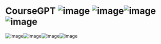 # CourseGPT ![image](https://github.com/user-attachments/assets/91ff8ecd-2b3b-424a-aaf6-be4ae4104114) ![image](https://github.com/user-attachments/assets/3ed3c564-fc93-4436-95cc-5f942bff24fb)![image](https://github.com/user-attachments/assets/4ef8c954-4e57-4eef-8ac9-196e3e51838a)![image](https://github.com/user-attachments/assets/07f8b4c6-1384-49fe-9507-4c3f599a3f4f)
![image](https://github.com/user-attachments/assets/cf7883b5-3d2a-4449-ad97-63f2dd3f6405)![image](https://github.com/user-attachments/assets/0e2ec133-13b4-44ed-87f8-50fc0dc703e3)![image](https://github.com/user-attachments/assets/f5e9845e-aa6e-4a85-84b3-05f730aa0ce6)![image](https://github.com/user-attachments/assets/d9660e82-a430-4461-a4eb-c8c1e10b1ba0)






